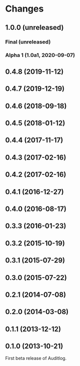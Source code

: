 # Changes

## 1.0.0 (unreleased)
### Final (unreleased)
### Alpha 1 (1.0a1, 2020-09-07)
## 0.4.8 (2019-11-12)
## 0.4.7 (2019-12-19)
## 0.4.6 (2018-09-18)
## 0.4.5 (2018-01-12)
## 0.4.4 (2017-11-17)
## 0.4.3 (2017-02-16)
## 0.4.2 (2017-02-16)
## 0.4.1 (2016-12-27)
## 0.4.0 (2016-08-17)
## 0.3.3 (2016-01-23)
## 0.3.2 (2015-10-19)
## 0.3.1 (2015-07-29)
## 0.3.0 (2015-07-22)
## 0.2.1 (2014-07-08)
## 0.2.0 (2014-03-08)
## 0.1.1 (2013-12-12)
## 0.1.0 (2013-10-21)

First beta release of Auditlog.

